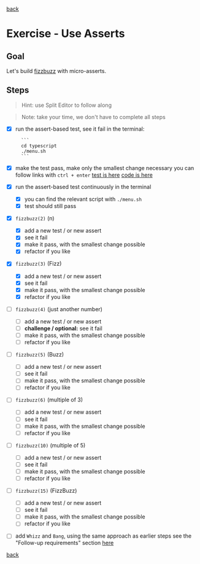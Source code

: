 [back](index.md)

# Exercise - Use Asserts

## Goal

Let's build [fizzbuzz](https://sammancoaching.org/kata_descriptions/fizzbuzz.html) with micro-asserts.

## Steps

> Hint: use Split Editor to follow along

> Note: take your time, we don't have to complete all steps

-   [x] run the assert-based test, see it fail
        in the terminal:

        ```
        cd typescript
        ./menu.sh
        ```

-   [x] make the test pass, make only the smallest change necessary
        you can follow links with `ctrl + enter`
        [test is here](../typescript/fizzbuzz.spec.ts)
        [code is here](../typescript/fizzbuzz.ts)

-   [x] run the assert-based test continuously in the terminal

    -   [x] you can find the relevant script with `./menu.sh`
    -   [x] test should still pass

-   [x] `fizzbuzz(2)` (n)

    -   [x] add a new test / or new assert
    -   [x] see it fail
    -   [x] make it pass, with the smallest change possible
    -   [x] refactor if you like

-   [x] `fizzbuzz(3)` (Fizz)

    -   [x] add a new test / or new assert
    -   [x] see it fail
    -   [x] make it pass, with the smallest change possible
    -   [x] refactor if you like

-   [ ] `fizzbuzz(4)` (just another number)

    -   [ ] add a new test / or new assert
    -   [ ] **challenge / optional:** see it fail
    -   [ ] make it pass, with the smallest change possible
    -   [ ] refactor if you like

-   [ ] `fizzbuzz(5)` (Buzz)

    -   [ ] add a new test / or new assert
    -   [ ] see it fail
    -   [ ] make it pass, with the smallest change possible
    -   [ ] refactor if you like

-   [ ] `fizzbuzz(6)` (multiple of 3)

    -   [ ] add a new test / or new assert
    -   [ ] see it fail
    -   [ ] make it pass, with the smallest change possible
    -   [ ] refactor if you like

-   [ ] `fizzbuzz(10)` (multiple of 5)

    -   [ ] add a new test / or new assert
    -   [ ] see it fail
    -   [ ] make it pass, with the smallest change possible
    -   [ ] refactor if you like

-   [ ] `fizzbuzz(15)` (FizzBuzz)

    -   [ ] add a new test / or new assert
    -   [ ] see it fail
    -   [ ] make it pass, with the smallest change possible
    -   [ ] refactor if you like

-   [ ] add `Whizz` and `Bang`, using the same approach as earlier steps
        see the "Follow-up requirements" section [here](https://sammancoaching.org/kata_descriptions/fizzbuzz.html)

[back](index.md)
